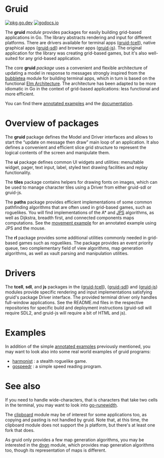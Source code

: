 # Gruid

[![pkg.go.dev](https://pkg.go.dev/badge/github.com/anaseto/gruid.svg)](https://pkg.go.dev/github.com/anaseto/gruid)
[![godocs.io](https://godocs.io/github.com/anaseto/gruid?status.svg)](https://godocs.io/github.com/anaseto/gruid)

The **gruid** *module* provides packages for easily building grid-based
applications in Go.  The library abstracts rendering and input for different
platforms. There are drivers available for terminal apps
([gruid-tcell](https://github.com/anaseto/gruid-tcell)), native graphical apps
([gruid-sdl](https://github.com/anaseto/gruid-sdl)) and browser apps
([gruid-js](https://github.com/anaseto/gruid-js)). The original application for
the library was creating grid-based games, but it's also well-suited for any
grid-based application.

The core **gruid** *package* uses a convenient and flexible architecture of
updating a model in response to messages strongly inspired from the
[bubbletea](https://github.com/charmbracelet/bubbletea) module for building
terminal apps, which in turn is based on the functional [Elm
Architecture](https://guide.elm-lang.org/architecture/). The architecture has
been adapted to be more idiomatic in Go in the context of grid-based
applications: less functional and more efficient.

You can find there [annotated
examples](https://github.com/anaseto/gruid-examples/) and the
[documentation](https://pkg.go.dev/github.com/anaseto/gruid).

# Overview of packages

The **gruid** package defines the Model and Driver interfaces and allows to
start the “update on message then draw” main loop of an application. It also
defines a convenient and efficient slice grid structure to represent the
logical contents of the screen and manipulate them.

The **ui** package defines common UI widgets and utilities: menu/table widget,
pager, text input, label, styled text drawing facilities and replay
functionality.

The **tiles** package contains helpers for drawing fonts on images, which can
be used to manage character tiles using a Driver from either gruid-sdl or
gruid-js.

The **paths** package provides efficient implementations of some common
pathfinding algorithms that are often used in grid-based games, such as
roguelikes. You will find implementations of the A\* and
[JPS](https://en.wikipedia.org/wiki/Jump_point_search) algorithms, as well as
Dijkstra, breadth first, and connected components maps computations. See the
[movement example](https://github.com/anaseto/gruid-examples/movement/move.go)
for an annotated example using JPS and the mouse.

The **rl** package provides some additional utilities commonly needed in
grid-based games such as roguelikes. The package provides an event priority
queue, two complementary field of view algorithms, map generation algorithms,
as well as vault parsing and manipulation utilities.

# Drivers

The **tcell**, **sdl**, and **js** packages in the
([gruid-tcell](https://github.com/anaseto/gruid-tcell)),
([gruid-sdl](https://github.com/anaseto/gruid-sdl)) and
([gruid-js](https://github.com/anaseto/gruid-js)) modules provide specific
rendering and input implementations satisfying gruid's package Driver
interface. The provided terminal driver only handles full-window applications.
See the README.md files in the respective repositories for specific build and
deployment instructions (gruid-sdl will require SDL2, and gruid-js will require
a bit of HTML and js).

# Examples

In addition of the simple [annotated
examples](https://github.com/anaseto/gruid-examples/) previously mentioned, you
may want to look also into some real world examples of gruid programs:

+ [harmonist](https://github.com/anaseto/harmonist) : a stealth roguelike game.
+ [gospeedr](https://github.com/anaseto/gospeedr) : a simple speed reading program.

# See also

If you need to handle wide-characters, that is characters that take two cells
in the terminal, you may want to look into
[go-runewidth](https://github.com/mattn/go-runewidth).

The [clipboard](https://github.com/atotto/clipboard) module may be of interest
for some applications too, as copying and pasting is not handled by gruid. Note
that, at this time, the clipboard module does not support the js platform, but
there's at least one fork that does.

As gruid only provides a few map generation algorithms, you may be interested
in the [dngn](https://github.com/SolarLune/dngn) module, which provides map
generation algorithms too, though its representation of maps is different.
